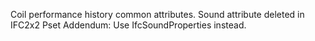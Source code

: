 Coil performance history common attributes.
Sound attribute deleted in IFC2x2 Pset Addendum: Use IfcSoundProperties instead.